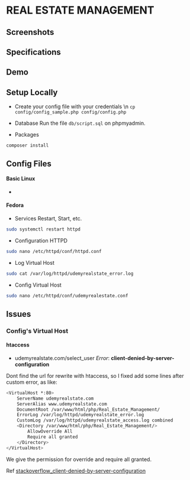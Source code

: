 # REAL ESTATE MANAGEMENT

## Screenshots

## Specifications

## Demo

## Setup Locally

- Create your config file with your credentials \n
`cp config/config_sample.php config/config.php`

- Database
Run the file `db/script.sql` on phpmyadmin.

- Packages

`composer install`

## Config Files
#### Basic Linux

- 

#### Fedora 
- Services Restart, Start, etc.

```bash
sudo systemctl restart httpd
```

- Configuration HTTPD 

```bash
sudo nano /etc/httpd/conf/httpd.conf
```

- Log Virtual Host

```bash
sudo cat /var/log/httpd/udemyrealstate_error.log
```

- Config Virtual Host

```bash
sudo nano /etc/httpd/conf/udemyrealestate.conf
```

## Issues

### Config's Virtual Host

#### htaccess

- udemyrealstate.com/select_user   *Error*: **client-denied-by-server-configuration**

Dont find the url for rewrite with htaccess, so I fixed add some lines *<Directory>* after custom error, as like:

``` bash
<VirtualHost *:80>
    ServerName udemyrealstate.com
    ServerAlias www.udemyrealstate.com
    DocumentRoot /var/www/html/php/Real_Estate_Management/
    ErrorLog /var/log/httpd/udemyrealstate_error.log
    CustomLog /var/log/httpd/udemyrealstate_access.log combined
    <Directory /var/www/html/php/Real_Estate_Management/>
        AllowOverride All
        Require all granted
    </Directory>
</VirtualHost>
```
We give the permission for override and require all granted.

Ref
[stackoverflow_client-denied-by-server-configuration](https://stackoverflow.com/questions/18392741/apache2-ah01630-client-denied-by-server-configuration)